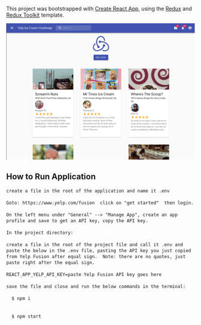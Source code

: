 This project was bootstrapped with [Create React App](https://github.com/facebook/create-react-app), using the [Redux](https://redux.js.org/) and [Redux Toolkit](https://redux-toolkit.js.org/) template.

![Screen shot of App](/src/assets/screenShot.png?raw=true "yelp Ice cream Challenge")

## How to Run Application

```
create a file in the root of the application and name it .env

Goto: https://www.yelp.com/fusion  click on "get started"  then login.

On the left menu under "General" --> "Manage App", create an app profile and save to get an API key, copy the API key.

In the project directory:

create a file in the root of the project file and call it .env and paste the below in the .env file, pasting the API key you just copied from Yelp Fusion after equal sign.  Note: there are no quotes, just paste right after the equal sign.

REACT_APP_YELP_API_KEY=paste Yelp Fusion API key goes here

save the file and close and run the below commands in the terminal:

  $ npm i


  $ npm start
```
